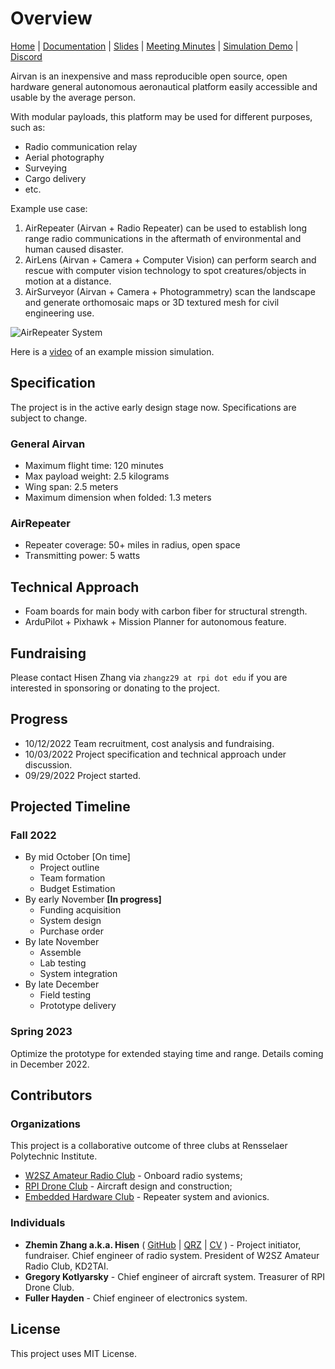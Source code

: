 # Overview

[Home](.) \| [Documentation](doc) \| [Slides](https://docs.google.com/presentation/d/1Ww7tBK9KSm9yHedZIFGHmEW860MVFOorjmqm3pCkUfE/edit?usp=sharing) \| [Meeting Minutes](https://drive.google.com/drive/folders/1w6okqB9U94YdA9lP_eaBHEua9bieqaRl?usp=sharing) \| [Simulation Demo](https://youtu.be/J7g-IRBaNW4) \| [Discord](https://discord.gg/8mKERb27Zd)

Airvan is an inexpensive and mass reproducible open source, open hardware general autonomous aeronautical platform easily accessible and usable by the average person.

With modular payloads, this platform may be used for different purposes, such as:

- Radio communication relay
- Aerial photography
- Surveying
- Cargo delivery
- etc.

Example use case:

1. AirRepeater (Airvan + Radio Repeater) can be used to establish long range radio communications in the aftermath of environmental and human caused disaster.
2. AirLens (Airvan + Camera + Computer Vision) can perform search and rescue with computer vision technology to spot creatures/objects in motion at a distance.
3. AirSurveyor (Airvan + Camera + Photogrammetry) scan the landscape and generate orthomosaic maps or 3D textured mesh for civil engineering use.

![AirRepeater System](https://i.imgur.com/OfHRdmn.png)

Here is a [video](https://youtu.be/J7g-IRBaNW4) of an example mission simulation.

## Specification

The project is in the active early design stage now. Specifications are subject to change.

### General Airvan

- Maximum flight time: 120 minutes
- Max payload weight: 2.5 kilograms
- Wing span: 2.5 meters
- Maximum dimension when folded: 1.3 meters

### AirRepeater

- Repeater coverage: 50+ miles in radius, open space
- Transmitting power: 5 watts

## Technical Approach

- Foam boards for main body with carbon fiber for structural strength.
- ArduPilot + Pixhawk + Mission Planner for autonomous feature.

## Fundraising

Please contact Hisen Zhang via `zhangz29 at rpi dot edu` if you are interested in sponsoring or donating to the project.

## Progress

- 10/12/2022 Team recruitment, cost analysis and fundraising.
- 10/03/2022 Project specification and technical approach under discussion.
- 09/29/2022 Project started.

## Projected Timeline

### Fall 2022

- By mid October [On time]
  - Project outline
  - Team formation
  - Budget Estimation
- By early November **[In progress]**
  - Funding acquisition
  - System design
  - Purchase order
- By late November
  - Assemble
  - Lab testing
  - System integration
- By late December
  - Field testing
  - Prototype delivery

### Spring 2023

Optimize the prototype for extended staying time and range. Details coming in December 2022.

## Contributors

### Organizations

This project is a collaborative outcome of three clubs at Rensselaer Polytechnic Institute.

- [W2SZ Amateur Radio Club](https://w2sz.union.rpi.edu/index.php) - Onboard radio systems;
- [RPI Drone Club](https://rpidrone.club/) - Aircraft design and construction;
- [Embedded Hardware Club](http://www.rpiehc.org/) - Repeater system and avionics.

### Individuals

- **Zhemin Zhang a.k.a. Hisen** ( [GitHub](https://github.com/HisenZhang) \| [QRZ](https://www.qrz.com/db/KD2TAI) \| [CV](https://drive.google.com/drive/folders/1yjGs06L5jsOb7V4cnr0k2sHhIgjTP67z?usp=sharing) ) - Project initiator, fundraiser. Chief engineer of radio system. President of W2SZ Amateur Radio Club, KD2TAI.
- **Gregory Kotlyarsky** - Chief engineer of aircraft system. Treasurer of RPI Drone Club.
- **Fuller Hayden** - Chief engineer of electronics system.

## License

This project uses MIT License.
